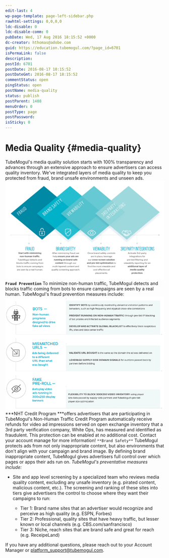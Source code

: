 ```yaml
---
edit-last: 4
wp-page-template: page-left-sidebar.php
rawhtml-settings: 0,0,0,0
ldc-disable: 0
ldc-disable-comm: 0
pubDate: Wed, 17 Aug 2016 18:15:52 +0000
dc-creator: hthomas@adobe.com
guid: https://education.tubemogul.com/?page_id=6701
isPermaLink: false
description: 
postId: 6701
postDate: 2016-08-17 10:15:52
postDateGmt: 2016-08-17 18:15:52
commentStatus: open
pingStatus: open
postName: media-quality
status: publish
postParent: 1408
menuOrder: 0
postType: page
postPassword: 
isSticky: 0
---
```


# Media Quality {#media-quality}

TubeMogul's media quality solution starts with 100% transparency and advances through an extensive approach to ensure advertisers can access quality inventory. We've integrated layers of media quality to keep you protected from fraud, brand unsafe environments and unseen ads. [ ![mediaquality](assets/mediaquality-1024x639.png)](assets/mediaquality.png) **`Fraud Prevention`** To minimize non-human traffic, TubeMogul detects and blocks traffic coming from bots to ensure campaigns are seen by a real human. TubeMogul's fraud prevention measures include: [ ![mediaquality2](assets/mediaquality2.png)](assets/mediaquality2.png) ***NHT Credit Program ***offers advertisers that are participating in TubeMogul's Non-Human Traffic Credit Program automatically receive refunds for video ad impressions served on open exchange inventory that a 3rd party verification company, White Ops, has measured and identified as fraudulent. This protection can be enabled at no additional cost. Contact your account manage for more information!   `**Brand Safety**` TubeMogul protects ads from not only inappropriate content, but also environments that don't align with your campaign and brand image. By defining brand inappropriate content, TubeMogul gives advertisers full control over which pages or apps their ads run on. *TubeMogul's preventative measures include:*

* Site and app level screening by a specialized team who reviews media quality content, excluding any unsafe inventory (e.g. pirated content, malicious content, etc.). The screening and ranking of these sites into tiers give advertisers&nbsp;the control to choose where they want their campaigns to run:

    * Tier 1: Brand name sites that an advertiser would recognize and perceive as high quality (e.g. ESPN, Forbes)
    * Tier 2: Professional, quality sites that have heavy traffic, but lesser known or local channels (e.g. CBS.com/sanfrancisco)
    * Tier 3: Niche, reach sites that are brand safe and great for reach (e.g. ReceipeLand)

If you have any additional questions, please reach out to your Account Manager or platform_support@tubemogul.com. 